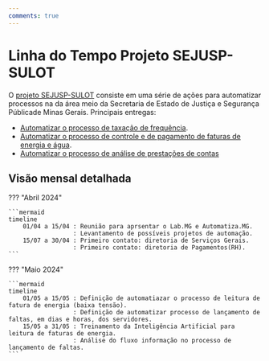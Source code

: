 ```yaml
---
comments: true
---
```


# Linha do Tempo Projeto SEJUSP-SULOT

O [projeto SEJUSP-SULOT](https://github.com/automatiza-mg/projeto-sejusp-sulot) consiste em uma série de ações para automatizar processos na  da área meio da Secretaria de Estado de Justiça e Segurança Públicade Minas Gerais. Principais entregas:

- [Automatizar o processo de taxação de frequência](https://github.com/automatiza-mg/projeto-sejusp-sulot/issues/3).
- [Automatizar o processo de controle e de pagamento de faturas de energia e água](https://github.com/automatiza-mg/projeto-sejusp-sulot/issues/4).
- [Automatizar o processo de análise de prestações de contas](https://github.com/automatiza-mg/projeto-sejusp-sulot/issues/5) 

## Visão mensal detalhada

??? "Abril 2024"

    ```mermaid
    timeline
        01/04 a 15/04 : Reunião para aprsentar o Lab.MG e Automatiza.MG.  
                      : Levantamento de possíveis projetos de automação. 
        15/07 a 30/04 : Primeiro contato: diretoria de Serviços Gerais.
                      : Primeiro contato: diretoria de Pagamentos(RH).
    ```

??? "Maio 2024"

    ```mermaid
    timeline
        01/05 a 15/05 : Definição de automatiazar o processo de leitura de fatura de energia (baixa tensão).
                      : Definição de automatizar processo de lançamento de faltas, em dias e horas, dos servidores.
        15/05 a 31/05 : Treinamento da Inteligência Artificial para leitura de faturas de energia.
                      : Análise do fluxo informação no processo de lançamento de faltas.          
    ```
